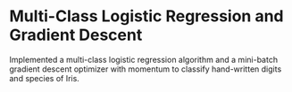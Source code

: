 # Multi-Class Logistic Regression and Gradient Descent
Implemented a multi-class logistic regression algorithm and a mini-batch gradient descent optimizer with momentum to classify hand-written digits and species of Iris.
